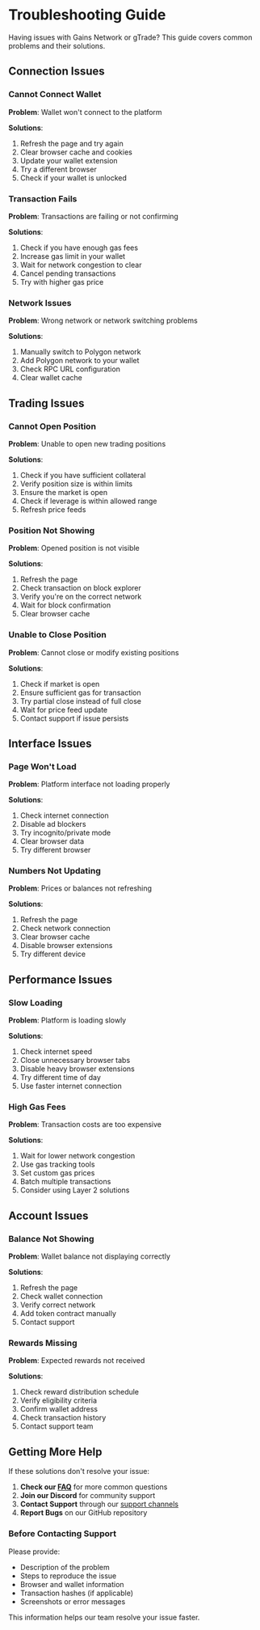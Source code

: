 # Troubleshooting Guide

Having issues with Gains Network or gTrade? This guide covers common problems and their solutions.

## Connection Issues

### Cannot Connect Wallet
**Problem**: Wallet won't connect to the platform

**Solutions**:
1. Refresh the page and try again
2. Clear browser cache and cookies
3. Update your wallet extension
4. Try a different browser
5. Check if your wallet is unlocked

### Transaction Fails
**Problem**: Transactions are failing or not confirming

**Solutions**:
1. Check if you have enough gas fees
2. Increase gas limit in your wallet
3. Wait for network congestion to clear
4. Cancel pending transactions
5. Try with higher gas price

### Network Issues
**Problem**: Wrong network or network switching problems

**Solutions**:
1. Manually switch to Polygon network
2. Add Polygon network to your wallet
3. Check RPC URL configuration
4. Clear wallet cache

## Trading Issues

### Cannot Open Position
**Problem**: Unable to open new trading positions

**Solutions**:
1. Check if you have sufficient collateral
2. Verify position size is within limits
3. Ensure the market is open
4. Check if leverage is within allowed range
5. Refresh price feeds

### Position Not Showing
**Problem**: Opened position is not visible

**Solutions**:
1. Refresh the page
2. Check transaction on block explorer
3. Verify you're on the correct network
4. Wait for block confirmation
5. Clear browser cache

### Unable to Close Position
**Problem**: Cannot close or modify existing positions

**Solutions**:
1. Check if market is open
2. Ensure sufficient gas for transaction
3. Try partial close instead of full close
4. Wait for price feed update
5. Contact support if issue persists

## Interface Issues

### Page Won't Load
**Problem**: Platform interface not loading properly

**Solutions**:
1. Check internet connection
2. Disable ad blockers
3. Try incognito/private mode
4. Clear browser data
5. Try different browser

### Numbers Not Updating
**Problem**: Prices or balances not refreshing

**Solutions**:
1. Refresh the page
2. Check network connection
3. Clear browser cache
4. Disable browser extensions
5. Try different device

## Performance Issues

### Slow Loading
**Problem**: Platform is loading slowly

**Solutions**:
1. Check internet speed
2. Close unnecessary browser tabs
3. Disable heavy browser extensions
4. Try different time of day
5. Use faster internet connection

### High Gas Fees
**Problem**: Transaction costs are too expensive

**Solutions**:
1. Wait for lower network congestion
2. Use gas tracking tools
3. Set custom gas prices
4. Batch multiple transactions
5. Consider using Layer 2 solutions

## Account Issues

### Balance Not Showing
**Problem**: Wallet balance not displaying correctly

**Solutions**:
1. Refresh the page
2. Check wallet connection
3. Verify correct network
4. Add token contract manually
5. Contact support

### Rewards Missing
**Problem**: Expected rewards not received

**Solutions**:
1. Check reward distribution schedule
2. Verify eligibility criteria
3. Confirm wallet address
4. Check transaction history
5. Contact support team

## Getting More Help

If these solutions don't resolve your issue:

1. **Check our [FAQ](/en/help/faq)** for more common questions
2. **Join our Discord** for community support
3. **Contact Support** through our [support channels](/en/help/contact-support)
4. **Report Bugs** on our GitHub repository

### Before Contacting Support

Please provide:
- Description of the problem
- Steps to reproduce the issue
- Browser and wallet information
- Transaction hashes (if applicable)
- Screenshots or error messages

This information helps our team resolve your issue faster.
